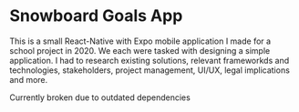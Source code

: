 # Snowboard Goals App

This is a small React-Native with Expo mobile application I made for a school project in 2020. We each were tasked with designing a simple application. I had to research existing solutions, relevant frameworkds and technologies, stakeholders, project management, UI/UX, legal implications and more. 

Currently broken due to outdated dependencies
